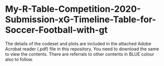 # My-R-Table-Competition-2020-Submission-xG-Timeline-Table-for-Soccer-Football-with-gt

The details of the codeset and plots are included in the attached Adobe Acrobat reader (.pdf) file in this repository. 
You need to download the same to view the contents. There are referrals to other contents in BLUE colour also to follow.
